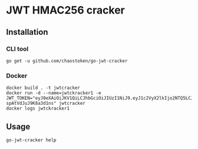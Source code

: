 # JWT HMAC256 cracker

## Installation

### CLI tool
```
go get -u github.com/chaostoken/go-jwt-cracker 
```

### Docker
```
docker build . -t jwtcracker
docker run -d --name=jwtckracker1 -e JWT_TOKEN="eyJ0eXAiOiJKV1QiLCJhbGciOiJIUzI1NiJ9.eyJ1c2VyX2lkIjo2NTQ5LCJleHAiOjE2MTExODM5MjF9.EbTsedxHGvncPc592WsXzGji-spAtVdJuJ9K8a3d1ns" jwtcracker
docker logs jwtckracker1
```
## Usage
```
go-jwt-cracker help
```